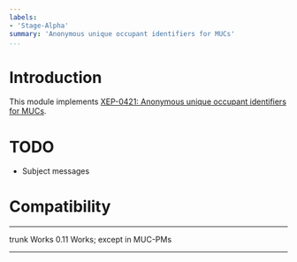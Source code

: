 ```yaml
---
labels:
- 'Stage-Alpha'
summary: 'Anonymous unique occupant identifiers for MUCs'
...
```


Introduction
============

This module implements [XEP-0421: Anonymous unique occupant identifiers for
MUCs](https://xmpp.org/extensions/xep-0421.html).

TODO
====

- Subject messages

Compatibility
=============

  ------- ------------------
  trunk   Works
  0.11    Works; except in MUC-PMs
  ------- ------------------
